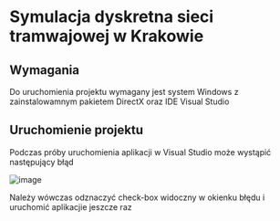 # Symulacja dyskretna sieci tramwajowej w Krakowie

## Wymagania
Do uruchomienia projektu wymagany jest system Windows z zainstalowamnym pakietem DirectX oraz IDE Visual Studio

## Uruchomienie projektu
Podczas próby uruchomienia aplikacji w Visual Studio może wystąpić następujący błąd

![image](https://user-images.githubusercontent.com/72229113/210608903-cb32f03e-0ec7-44dc-ab51-e3d6bc94ae55.png)

Należy wówczas odznaczyć check-box widoczny w okienku błędu i uruchomić aplikacjie jeszcze raz
